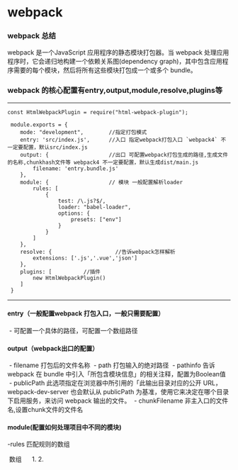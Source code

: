 # webpack

### webpack 总结
  webpack 是一个JavaScript 应用程序的静态模块打包器。当 webpack 处理应用程序时，它会递归地构建一个依赖关系图(dependency graph)，其中包含应用程序需要的每个模块，然后将所有这些模块打包成一个或多个 bundle。
  
### webpack 的核心配置有entry,output,module,resolve,plugins等

---
```
const HtmlWebpackPlugin = require("html-webpack-plugin");

 module.exports = {
    mode: "development",        //指定打包模式
    entry: 'src/index.js',      //入口 指定webpack打包入口 `webpack4` 不一定要配置，默认src/index.js 
    output: {                   //出口 可配置webpack打包生成的路径,生成文件的名称,chunkhash文件等 webpack4 不一定要配置，默认生成dist/main.js
        filename: 'entry.bundle.js'
    },
    module: {                   // 模块 一般配置解析loader
        rules: [
            {
                test: /\.js?$/,
                loader: "babel-loader",
                options: { 
                    presets: ["env"]
                }
            }
        ]
    },
    resolve: {                    //告诉webpack怎样解析
        extensions: ['.js','.vue','json']
    },
    plugins: [          //插件
        new HtmlWebpackPlugin()
    ]
 }   
```
  
---

#### entry（一般配置webpack 打包入口，一般只需要配置）
  - 可配置一个具体的路径，可配置一个数组路径
  
#### output（webpack出口的配置）
  - filename 打包后的文件名称
  - path 打包输入的绝对路径
  - pathinfo 告诉 webpack 在 bundle 中引入「所包含模块信息」的相关注释，配置为Boolean值
  - publicPath 此选项指定在浏览器中所引用的「此输出目录对应的公开 URL，webpack-dev-server 也会默认从 publicPath 为基准，使用它来决定在哪个目录下启用服务，来访问 webpack 输出的文件。
  - chunkFilename 非主入口的文件名,设置chunk文件的文件名

#### module(配置如何处理项目中不同的模块)
  -rules 匹配规则的数组
  
  数组
      1.
      2. 
